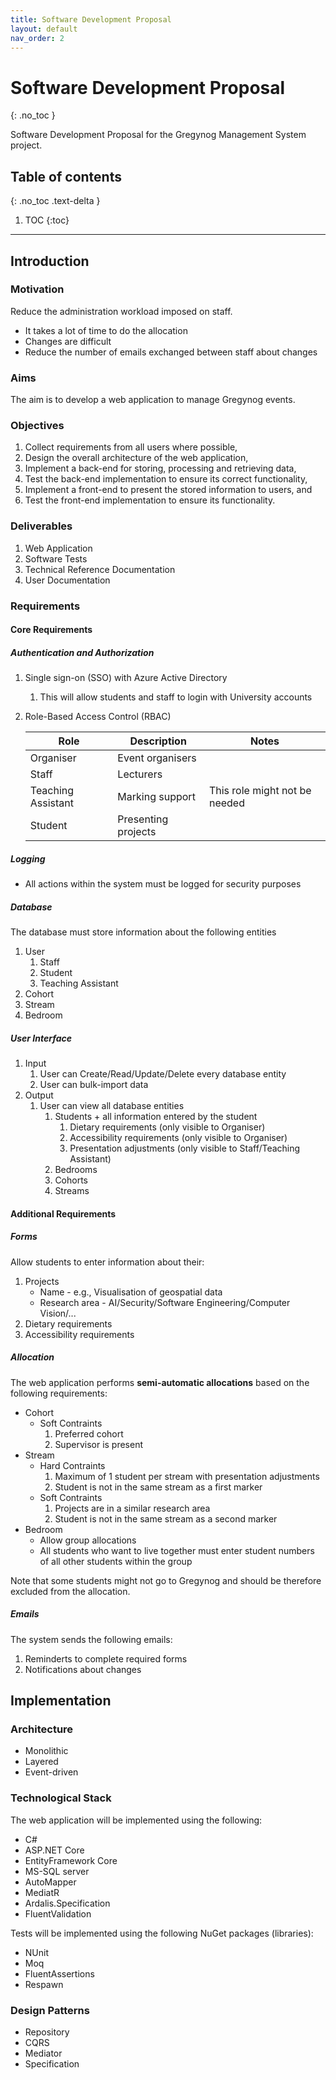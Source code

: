 ```yaml
---
title: Software Development Proposal
layout: default
nav_order: 2
---
```


# Software Development Proposal
{: .no_toc }

Software Development Proposal for the Gregynog Management System project.

## Table of contents
{: .no_toc .text-delta }

1. TOC
{:toc}

---

## Introduction

### Motivation

Reduce the administration workload imposed on staff.

- It takes a lot of time to do the allocation
- Changes are difficult
- Reduce the number of emails exchanged between staff about changes

### Aims

The aim is to develop a web application to manage Gregynog events.

### Objectives

1. Collect requirements from all users where possible,
1. Design the overall architecture of the web application,
1. Implement a back-end for storing, processing and retrieving data,
1. Test the back-end implementation to ensure its correct functionality,
1. Implement a front-end to present the stored information to users, and
1. Test the front-end implementation to ensure its functionality.

### Deliverables

1. Web Application
1. Software Tests
1. Technical Reference Documentation
1. User Documentation

### Requirements

#### Core Requirements

##### Authentication and Authorization

1. Single sign-on (SSO) with Azure Active Directory
   1. This will allow students and staff to login with University accounts
1. Role-Based Access Control (RBAC)

   | Role               | Description         | Notes |
   |--------------------|---------------------|-------|
   | Organiser          | Event organisers    | |
   | Staff              | Lecturers           | |
   | Teaching Assistant | Marking support     | This role might not be needed |
   | Student            | Presenting projects | |

##### Logging

- All actions within the system must be logged for security purposes

##### Database

The database must store information about the following entities

1. User
   1. Staff
   1. Student
   1. Teaching Assistant
1. Cohort
1. Stream
1. Bedroom

##### User Interface

1. Input
   1. User can Create/Read/Update/Delete every database entity
   1. User can bulk-import data
1. Output
   1. User can view all database entities
      1. Students + all information entered by the student
         1. Dietary requirements (only visible to Organiser)
         1. Accessibility requirements (only visible to Organiser)
         1. Presentation adjustments (only visible to Staff/Teaching Assistant)
      1. Bedrooms
      1. Cohorts
      1. Streams

#### Additional Requirements

##### Forms

Allow students to enter information about their:

1. Projects
   - Name - e.g., Visualisation of geospatial data
   - Research area - AI/Security/Software Engineering/Computer Vision/...
1. Dietary requirements
1. Accessibility requirements

##### Allocation

The web application performs **semi-automatic allocations** based on the following requirements:

- Cohort
  - Soft Contraints
     1. Preferred cohort
     1. Supervisor is present
- Stream
  - Hard Contraints
     1. Maximum of 1 student per stream with presentation adjustments
     1. Student is not in the same stream as a first marker
  - Soft Contraints
      1. Projects are in a similar research area
      1. Student is not in the same stream as a second marker
- Bedroom
  - Allow group allocations
  - All students who want to live together must enter student numbers of all other students within the group

Note that some students might not go to Gregynog and should be therefore excluded from the allocation.

##### Emails

The system sends the following emails:

1. Reminderts to complete required forms
1. Notifications about changes

## Implementation

### Architecture

- Monolithic
- Layered
- Event-driven

### Technological Stack

The web application will be implemented using the following:

- C#
- ASP.NET Core
- EntityFramework Core
- MS-SQL server
- AutoMapper
- MediatR
- Ardalis.Specification
- FluentValidation

Tests will be implemented using the following NuGet packages (libraries):

- NUnit
- Moq
- FluentAssertions
- Respawn

### Design Patterns

- Repository
- CQRS
- Mediator
- Specification
